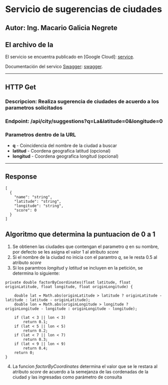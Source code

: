 # Servicio de sugerencias de ciudades
## Autor: Ing. Macario Galicia Negrete
## El archivo de la
El servicio se encuentra publicado en [Google Cloud]:  [service].

Documentación del servico [Swagger]: [swagger].

[service]: https://default-1-t6n3y7evza-uc.a.run.app
[swagger]: https://default-1-t6n3y7evza-uc.a.run.app/swagger-ui/index.html
---
## HTTP Get

### **Descripcion:** Realiza sugerencia de ciudades de acuerdo a los parametros solicitados
### **Endpoint:** /api/city/suggestions?q=La&latitude=0&longitude=0
### **Parametros** dentro de la URL
- **q** - Coincidencia del nombre de la ciudad a buscar
- **latitud** - Coordena geografica latitud (opcional)
- **longitud** - Coordena geografica longitud (opcional)
---

## Response
~~~
[
  {
    "name": "string",
    "latitude": "string",
    "longitude": "string",
    "score": 0
  }
]
~~~

## Algoritmo que determina la puntuacion de 0 a 1
1. Se obtienen las ciudades que contengan el parametro *q* en su nombre, por defecto se les asigna el valor 1 al atributo *score*
2. Si el nombre de la ciudad no inicia con el paramtro *q*, se le resta 0.5 al atributo *score*
3. Si los paramtros *longitud* y *latitud* se incluyen en la petición, se determina lo siguiente:

~~~
private double factorByCoordinates(float latitude, float originLatitude, float longitude, float originLongitude) {

    double lat = Math.abs(originLatitude > latitude ? originLatitude - latitude : latitude - originLatitude);
    double lon = Math.abs(originLongitude > longitude ? originLongitude - longitude : originLongitude - longitude);

    if (lat < 3 || lon < 3)
        return 0.1;
    if (lat < 5 || lon < 5)
        return 0.2;
    if (lat < 7 || lon < 7)
        return 0.3;
    if (lat < 9 || lon < 9)
        return 0.4;
    return 0;
}
~~~
4. La funcion *factorByCoordinates* determina el valor que se le restara al atributo *score* de acuerdo a la semejanza de las cordenadas de la ciudad y las ingresadas como parámetro de consulta
    